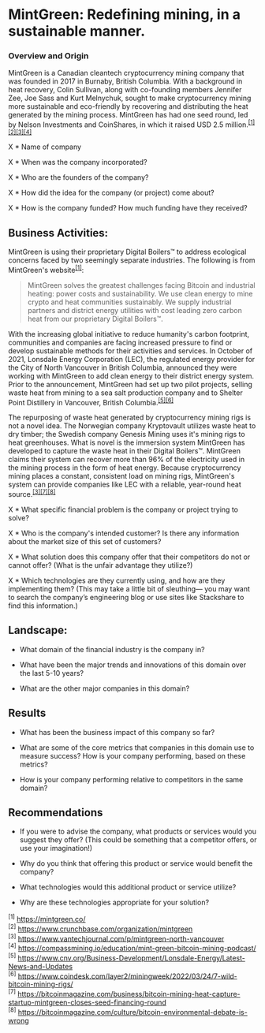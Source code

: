 # MintGreen: Redefining mining, in a sustainable manner.

### Overview and Origin

MintGreen is a Canadian cleantech cryptocurrency mining company that was founded in 2017 in Burnaby, British Columbia. With a background in heat recovery, Colin Sullivan, along with co-founding members Jennifer Zee, Joe Sass and Kurt Melnychuk, sought to make cryptocurrency mining more sustainable and eco-friendly by recovering and distributing the heat generated by the mining process. MintGreen has had one seed round, led by Nelson Investments and CoinShares, in which it raised USD 2.5 million.<sup>[[1]](https://mintgreen.co/)[[2]](https://www.crunchbase.com/organization/mintgreen)[[3]](https://www.vantechjournal.com/p/mintgreen-north-vancouver)[[4]](https://compassmining.io/education/mint-green-bitcoin-mining-podcast/)</sup>

X * Name of company

X * When was the company incorporated?

X * Who are the founders of the company?

X * How did the idea for the company (or project) come about?

X * How is the company funded? How much funding have they received?

## Business Activities:

MintGreen is using their proprietary Digital Boilers™ to address ecological concerns faced by two seemingly separate industries. The following is from MintGreen's website<sup>[[1]](https://mintgreen.co/)</sup>:
> MintGreen solves the greatest challenges facing Bitcoin and industrial heating: power costs and sustainability. We use clean energy to mine crypto and heat communities sustainably. We supply industrial partners and district energy utilities with cost leading zero carbon heat from our proprietary Digital Boilers™.

With the increasing global initiative to reduce humanity's carbon footprint, communities and companies are facing increased pressure to find or develop sustainable methods for their activities and services. In October of 2021, Lonsdale Energy Corporation (LEC), the regulated energy provider for the City of North Vancouver in British Columbia, announced they were working with MintGreen to add clean energy to their district energy system. Prior to the announcement, MintGreen had set up two pilot projects, selling waste heat from mining to a sea salt production company and to Shelter Point Distillery in Vancouver, British Columbia.<sup>[[5]](https://www.cnv.org/Business-Development/Lonsdale-Energy/Latest-News-and-Updates)[[6]](https://www.coindesk.com/layer2/miningweek/2022/03/24/7-wild-bitcoin-mining-rigs/)</sup>

The repurposing of waste heat generated by cryptocurrency mining rigs is not a novel idea. The Norwegian company Kryptovault utilizes waste heat to dry timber; the Swedish company Genesis Mining uses it's mining rigs to heat greenhouses. What is novel is the immersion system MintGreen has developed to capture the waste heat in their Digital Boilers™. MintGreen claims their system can recover more than 96% of the electricity used in the mining process in the form of heat energy. Because cryptocurrency mining places a constant, consistent load on mining rigs, MintGreen's system can provide companies like LEC with a reliable, year-round heat source.<sup>[[3]](https://www.vantechjournal.com/p/mintgreen-north-vancouver)[[7]](https://bitcoinmagazine.com/business/bitcoin-mining-heat-capture-startup-mintgreen-closes-seed-financing-round)[[8]](https://bitcoinmagazine.com/culture/bitcoin-environmental-debate-is-wrong)</sup>

X * What specific financial problem is the company or project trying to solve?

X * Who is the company's intended customer?  Is there any information about the market size of this set of customers?

X * What solution does this company offer that their competitors do not or cannot offer? (What is the unfair advantage they utilize?)

X * Which technologies are they currently using, and how are they implementing them? (This may take a little bit of sleuthing–– you may want to search the company’s engineering blog or use sites like Stackshare to find this information.)

## Landscape:

* What domain of the financial industry is the company in?

* What have been the major trends and innovations of this domain over the last 5-10 years?

* What are the other major companies in this domain?

## Results

* What has been the business impact of this company so far?

* What are some of the core metrics that companies in this domain use to measure success? How is your company performing, based on these metrics?

* How is your company performing relative to competitors in the same domain?

## Recommendations

* If you were to advise the company, what products or services would you suggest they offer? (This could be something that a competitor offers, or use your imagination!)

* Why do you think that offering this product or service would benefit the company?

* What technologies would this additional product or service utilize?

* Why are these technologies appropriate for your solution?

<sup>[1]</sup> https://mintgreen.co/  
<sup>[2]</sup> https://www.crunchbase.com/organization/mintgreen  
<sup>[3]</sup> https://www.vantechjournal.com/p/mintgreen-north-vancouver  
<sup>[4]</sup> https://compassmining.io/education/mint-green-bitcoin-mining-podcast/  
<sup>[5]</sup> https://www.cnv.org/Business-Development/Lonsdale-Energy/Latest-News-and-Updates  
<sup>[6]</sup> https://www.coindesk.com/layer2/miningweek/2022/03/24/7-wild-bitcoin-mining-rigs/  
<sup>[7]</sup> https://bitcoinmagazine.com/business/bitcoin-mining-heat-capture-startup-mintgreen-closes-seed-financing-round  
<sup>[8]</sup> https://bitcoinmagazine.com/culture/bitcoin-environmental-debate-is-wrong
